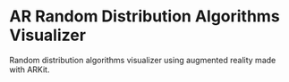 # AR Random Distribution Algorithms Visualizer

Random distribution algorithms visualizer using augmented reality made with ARKit.
